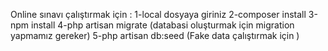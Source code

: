 Online sınavı çalıştırmak için :
1-local dosyaya giriniz
2-composer install
3-npm install
4-php artisan migrate (databasi oluşturmak için migration yapmamız gereker)
5-php artisan db:seed (Fake data çalıştırmak için )
